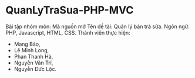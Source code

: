 # QuanLyTraSua-PHP-MVC
Bài tập nhóm môn: Mã nguồn mở
Tên đề tài: Quản lý bán trà sữa.
Ngôn ngữ: PHP, Javascript, HTML, CSS.
Thành viên thực hiện:
  - Mang Bảo,
  - Lê Minh Long,
  - Phan Thanh Hà,
  - Nguyễn Văn Trí,
  - Nguyễn Đức Lộc.
